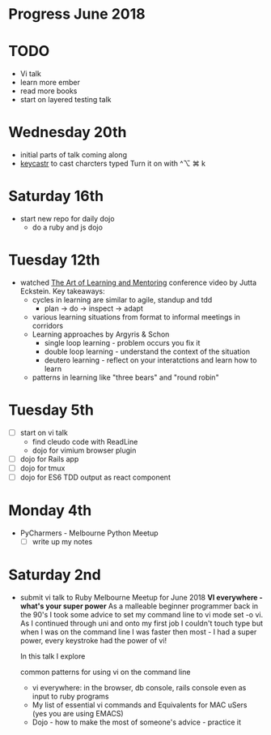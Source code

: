 # Progress June 2018

# TODO
  - Vi talk
  - learn more ember
  - read more books
  - start on layered testing talk

# Wednesday 20th
  - initial parts of talk coming along
  - [keycastr](https://github.com/keycastr/keycastr) to cast charcters typed
    Turn it on with ^⌥ ⌘ k

# Saturday 16th
  - start new repo for daily dojo
    - do a ruby and js dojo

# Tuesday 12th
  - watched [The Art of Learning and Mentoring](https://vimeo.com/78854352)
    conference video by Jutta Eckstein. Key takeaways:
    - cycles in learning are similar to agile, standup and tdd
      - plan -> do -> inspect -> adapt
    - various learning situations from format to informal meetings in corridors
    - Learning approaches by Argyris & Schon
      - single loop learning - problem occurs you fix it
      - double loop learning - understand the context of the situation
      - deutero learning - reflect on your interatctions and learn how to learn
    - patterns in learning like "three bears" and "round robin"

# Tuesday 5th
  - [ ] start on vi talk
    - find cleudo code with ReadLine
    - dojo for vimium browser plugin
  - [ ] dojo for Rails app
  - [ ] dojo for tmux
  - [ ] dojo for ES6 TDD output as react component

# Monday 4th
  - PyCharmers - Melbourne Python Meetup
    - [ ] write up my notes

# Saturday 2nd
  - submit vi talk to Ruby Melbourne Meetup for June 2018
    **VI everywhere - what's your super power**
    As a malleable beginner programmer back in the 90's I took some advice to
    set my command line to vi mode set -o vi. As I continued through uni and
    onto my first job I couldn't touch type but when I was on the command line
    I was faster then most - I had a super power, every keystroke had the power
    of vi!

    In this talk I explore

    common patterns for using vi on the command line
    * vi everywhere: in the browser, db console, rails console even as input to
      ruby programs
    * My list of essential vi commands and Equivalents for MAC uSers (yes you
      are using EMACS)
    * Dojo - how to make the most of someone's advice - practice it

